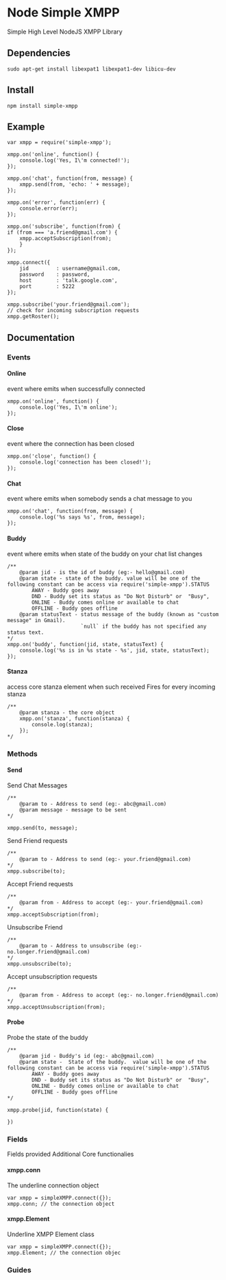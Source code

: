 Node Simple XMPP
================
Simple High Level NodeJS XMPP Library

Dependencies
------------
	sudo apt-get install libexpat1 libexpat1-dev libicu-dev

Install
-------
	npm install simple-xmpp

Example
-------
	var xmpp = require('simple-xmpp');

	xmpp.on('online', function() {
		console.log('Yes, I\'m connected!');
	});

	xmpp.on('chat', function(from, message) {
		xmpp.send(from, 'echo: ' + message);
	});

	xmpp.on('error', function(err) {
		console.error(err);
	});

	xmpp.on('subscribe', function(from) {
	if (from === 'a.friend@gmail.com') {
		xmpp.acceptSubscription(from);
		}
	});

	xmpp.connect({
	    jid         : username@gmail.com,
	    password    : password,
	    host        : 'talk.google.com',
	    port        : 5222
	});

	xmpp.subscribe('your.friend@gmail.com');
	// check for incoming subscription requests
	xmpp.getRoster();


Documentation
-------------

### Events

#### Online
event where emits when successfully connected

	xmpp.on('online', function() {
		console.log('Yes, I\'m online');
	});

#### Close
event where the connection has been closed

    xmpp.on('close', function() {
        console.log('connection has been closed!');
    });

#### Chat
event where emits when somebody sends a chat message to you

	xmpp.on('chat', function(from, message) {
		console.log('%s says %s', from, message);
	});

#### Buddy
event where emits when state of the buddy on your chat list changes

	/**
		@param jid - is the id of buddy (eg:- hello@gmail.com)
		@param state - state of the buddy. value will be one of the following constant can be access via require('simple-xmpp').STATUS
			AWAY - Buddy goes away
		    DND - Buddy set its status as "Do Not Disturb" or  "Busy",
		    ONLINE - Buddy comes online or available to chat
		    OFFLINE - Buddy goes offline
		@param statusText - status message of the buddy (known as "custom message" in Gmail). 
		                    `null` if the buddy has not specified any status text.
	*/
	xmpp.on('buddy', function(jid, state, statusText) {
		console.log('%s is in %s state - %s', jid, state, statusText);
	});

#### Stanza
access core stanza element when such received
Fires for every incoming stanza

	/**
		@param stanza - the core object
		xmpp.on('stanza', function(stanza) {
			console.log(stanza);
		});
	*/

### Methods

#### Send
Send Chat Messages

	/**
		@param to - Address to send (eg:- abc@gmail.com)
		@param message - message to be sent
	*/

	xmpp.send(to, message);

Send Friend requests

	/**
		@param to - Address to send (eg:- your.friend@gmail.com)
	*/
	xmpp.subscribe(to);

Accept Friend requests

	/**
		@param from - Address to accept (eg:- your.friend@gmail.com)
	*/
	xmpp.acceptSubscription(from);

Unsubscribe Friend

	/**
		@param to - Address to unsubscribe (eg:- no.longer.friend@gmail.com)
	*/
	xmpp.unsubscribe(to);

Accept unsubscription requests

	/**
		@param from - Address to accept (eg:- no.longer.friend@gmail.com)
	*/
	xmpp.acceptUnsubscription(from);

#### Probe
Probe the state of the buddy

	/**
		@param jid - Buddy's id (eg:- abc@gmail.com)
		@param state -  State of the buddy.  value will be one of the following constant can be access via require('simple-xmpp').STATUS
			AWAY - Buddy goes away
			DND - Buddy set its status as "Do Not Disturb" or  "Busy",
			ONLINE - Buddy comes online or available to chat
			OFFLINE - Buddy goes offline
	*/

	xmpp.probe(jid, function(state) {

	})

### Fields
Fields provided Additional Core functionalies

#### xmpp.conn
The underline connection object

	var xmpp = simpleXMPP.connect({});
	xmpp.conn; // the connection object

#### xmpp.Element
Underline XMPP Element class

	var xmpp = simpleXMPP.connect({});
	xmpp.Element; // the connection objec


### Guides

